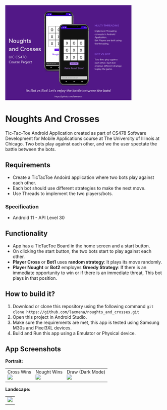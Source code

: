 
<img src="./images/banner.png" style="height:300px">

# Noughts And Crosses
Tic-Tac-Toe Android Application created as part of CS478 Software Development for Mobile Applications course at The University of Illinois at Chicago. Two bots play against each other, and we the user spectate the battle between the bots.

## Requirements
- Create a TicTacToe Andoird application where two bots play against each other.
- Each bot should use different strategies to make the next move.
- Use Threads to implement the two players/bots.

### Specification
- Android 11 - API Level 30

## Functionality
- App has a TicTacToe Board in the home screen and a start button.
- On clicking the start button, the two bots start to play against each other.
- **Player Cross** or **Bot1** uses **random strategy**: It plays its move randomly.
- **Player Nought** or **Bot2** employes **Greedy Strategy**: If there is an immediate opportunity to win or if there is an immediate threat, This bot plays in that position.

## How to build it?
1. Download or clone this repository using the following command
```git clone https://github.com/laxmena/noughts_and_crosses.git```
2. Open this project in Android Studio. 
3. Make sure the requirements are met, this app is tested using Samsung M30s and Pixel3XL devices.
4. Build and Run this app using a Emulator or Physical device.

## App Screenshots
**Portrait:**
<table>
    <tr>
        <td>
            Cross Wins <br/>
            <img src="images/light_portrait_cross.png" width="200"/>
        </td>
        <td>
            Nought Wins <br/>
            <img src="images/light_portrait_nought.png" width="200"/>
        </td>
        <td>
            Draw (Dark Mode) <br/>
            <img src="images/dark_portrait.png" width="200"/>
        </td>
    </tr>
</table>


**Landscape:**
<table>
    <tr>
        <td>
            <img src="images/dark_landscape.png" height="200"/>
        </td>
    </tr>
</table>